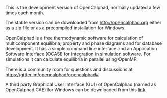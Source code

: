 
This is the development version of OpenCalphad, normally updated a few times each month.

The stable version can be downloaded from http://opencalphad.org either as a zip file or as a precompiled installation for Windows.

OpenCalphad is a free thermodynamic software for calculation of multicomponent equilibria, property and phase diagrams and for database development.  It has a simple command line interface and an Application Software Interface (OCASI) for integration in simulation software. For simulations it can calculate equilibria in parallel using OpenMP.

There is a community room for questions and discussions at https://gitter.im/opencalphad/opencalphad#

A third party Graphical User Interface (GUI) of OpenCalphad (named as
OpenCalphad CAE) for Windows can be downloaded from this
[link](https://www.dropbox.com/sh/48dqcsk861dmulg/AAC7tcrUVLxYOFVF7GIkJ4UVa?dl=0).
